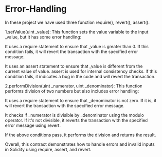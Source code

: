 # Error-Handling
In these project we have used three function require(), revert(), assert().

1.setValue(uint _value): This function sets the value variable to the input _value, but it has some error handling:

It uses a require statement to ensure that _value is greater than 0. If this condition fails, it will revert the transaction with the specified error message.

It uses an assert statement to ensure that _value is different from the current value of value. assert is used for internal consistency checks. If this condition fails, it indicates a bug in the code and will revert the transaction.

2.performDivision(uint _numerator, uint _denominator): This function performs division of two numbers but also includes error handling:

It uses a require statement to ensure that _denominator is not zero. If it is, it will revert the transaction with the specified error message.

It checks if _numerator is divisible by _denominator using the modulo operator. If it's not divisible, it reverts the transaction with the specified error message using revert.

If the above conditions pass, it performs the division and returns the result.

Overall, this contract demonstrates how to handle errors and invalid inputs in Solidity using require, assert, and revert.
